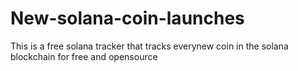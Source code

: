 # New-solana-coin-launches
This is a free solana tracker that tracks everynew coin in the solana blockchain for free and opensource
